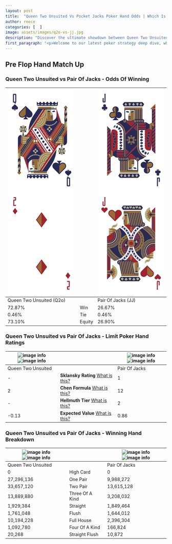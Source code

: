 ```yaml
---
layout: post
title:  "Queen Two Unsuited Vs Pocket Jacks Poker Hand Odds | Which Is The Better Hand In Poker? A Complete Guide"
author: reece
categories: [  ]
image: assets/images/q2o-vs-jj.jpg
description: "Discover the ultimate showdown between Queen Two Unsuited and Pair Of Jacks in poker! Uncover the odds, strategies, and scenarios where one hand triumphs over the other. Get ready to up your poker game with this thrilling analysis."
first_paragraph: "<p>Welcome to our latest poker strategy deep dive, where we're pitting two distinct hands against each other in a high-stakes showdown: Queen Two Unsuited vs Pair Of Jacks.</p><p>In the dynamic world of poker, every decision counts, and knowing which hand holds the upper hand is key to your success at the table.</p><p>In this article, we'll dissect these two hands, explore the scenarios where one dominates the other, and equip you with the knowledge to make strategic choices that can tip the odds in your favor.</p><p>Get ready to unravel the intriguing dynamics of these poker hands and elevate your game to new heights.</p>"
---
```




[comment]: # (sp0)

## Pre Flop Hand Match Up

<div class="table hand-ratings" markdown="1"> 



### Queen Two Unsuited vs Pair Of Jacks - Odds Of Winning


    
| ![image info](assets/images/hand1/q.png) ![image info](assets/images/hand1/2o.png) |  | ![image info](assets/images/hand2/j.png) ![image info](assets/images/hand2/jo.png) |
| -------- | -------- | -------- |
| Queen Two Unsuited (Q2o) |  | Pair Of Jacks (JJ) |
| 72.87% | Win | 26.67% |
| 0.46% | Tie | 0.46% |
| 73.10% | Equity | 26.90% |




[comment]: # (sp1)



### Queen Two Unsuited vs Pair Of Jacks - Limit Poker Hand Ratings


    
| ![image info](https://www.riverpairs.com/assets/images/hand1/q.png) ![image info](https://www.riverpairs.com/assets/images/hand1/2o.png) |  | ![image info](https://www.riverpairs.com/assets/images/hand2/j.png) ![image info](https://www.riverpairs.com/assets/images/hand2/jo.png) |
| -------- | -------- | -------- |
| Queen Two Unsuited |  | Pair Of Jacks |
| - | **Sklansky Rating** [What is this?](/sklansky-rating-explained) | 1 |
| 2 | **Chen Formula** [What is this?](/chen-formula-explained) | 12 |
| - | **Hellmuth Tier** [What is this?](/Hellmuth-tier-explained) | 2 |
| -0.13 | **Expected Value** [What is this?](/expected-value-explained) | 0.86 |




[comment]: # (sp2)



### Queen Two Unsuited vs Pair Of Jacks - Winning Hand Breakdown


    
| ![image info](https://www.riverpairs.com/assets/images/hand1/q.png) ![image info](https://www.riverpairs.com/assets/images/hand1/2o.png) |  | ![image info](https://www.riverpairs.com/assets/images/hand2/j.png) ![image info](https://www.riverpairs.com/assets/images/hand2/jo.png) |
| -------- | -------- | -------- |
| Queen Two Unsuited |  | Pair Of Jacks |
| 0 | High Card | 0 |
| 27,296,136 | One Pair | 9,988,272 |
| 33,657,120 | Two Pair | 13,615,128 |
| 13,889,880 | Three Of A Kind | 3,208,032 |
| 1,929,384 | Straight | 1,849,464 |
| 1,761,048 | Flush | 1,644,012 |
| 10,194,228 | Full House | 2,396,304 |
| 1,092,780 | Four Of A Kind | 166,824 |
| 20,268 | Straight Flush | 10,872 |




[comment]: # (sp3)



</div>

[comment]: # (sp4)



[comment]: # (sp5)

